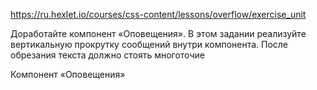 https://ru.hexlet.io/courses/css-content/lessons/overflow/exercise_unit

Доработайте компонент «Оповещения». В этом задании реализуйте вертикальную прокрутку сообщений внутри компонента. После обрезания текста должно стоять многоточие

Компонент «Оповещения»